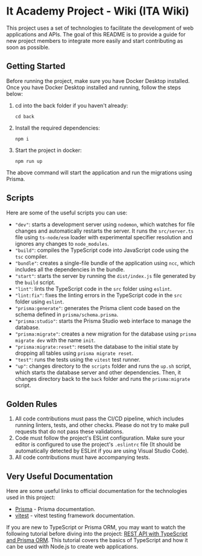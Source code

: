 # It Academy Project - Wiki (ITA Wiki)

This project uses a set of technologies to facilitate the development of web applications and APIs. The goal of this README is to provide a guide for new project members to integrate more easily and start contributing as soon as possible.

## Getting Started

Before running the project, make sure you have Docker Desktop installed. Once you have Docker Desktop installed and running, follow the steps below:

1. cd into the back folder if you haven't already:

     `cd back`

2. Install the required dependencies:

     `npm i`

3. Start the project in docker:

    `npm run up`

The above command will start the application and run the migrations using Prisma.

## Scripts

Here are some of the useful scripts you can use:

-   `"dev"`: starts a development server using `nodemon`, which watches for file changes and automatically restarts the server. It runs the `src/server.ts` file using `ts-node/esm` loader with experimental specifier resolution and ignores any changes to `node_modules`.
-   `"build"`: compiles the TypeScript code into JavaScript code using the `tsc` compiler.
-   `"bundle"`: creates a single-file bundle of the application using `ncc`, which includes all the dependencies in the bundle.
-   `"start"`: starts the server by running the `dist/index.js` file generated by the `build` script.
-   `"lint"`: lints the TypeScript code in the `src` folder using `eslint`.
-   `"lint:fix"`: fixes the linting errors in the TypeScript code in the `src` folder using `eslint`.
-   `"prisma:generate"`: generates the Prisma client code based on the schema defined in `prisma/schema.prisma`.
-   `"prisma:studio"`: starts the Prisma Studio web interface to manage the database.
-   `"prisma:migrate"`: creates a new migration for the database using `prisma migrate dev` with the name `init`.
-   `"prisma:migrate:reset"`: resets the database to the initial state by dropping all tables using `prisma migrate reset`.
-   `"test"`: runs the tests using the `vitest` test runner.
-   `"up"`: changes directory to the `scripts` folder and runs the `up.sh` script, which starts the database server and other dependencies. Then, it changes directory back to the `back` folder and runs the `prisma:migrate` script.

## Golden Rules

1.  All code contributions must pass the CI/CD pipeline, which includes running linters, tests, and other checks. Please do not try to make pull requests that do not pass these validations.
2.  Code must follow the project's ESLint configuration. Make sure your editor is configured to use the project's `.eslintrc` file (It should be automatically detected by ESLint if you are using Visual Studio Code).
3.  All code contributions must have accompanying tests.

## Very Useful Documentation

Here are some useful links to official documentation for the technologies used in this project:

- [Prisma](https://www.prisma.io/docs) - Prisma documentation.
- [vitest](https://vitest.dev/guide/) - vitest testing framework documentation.

If you are new to TypeScript or Prisma ORM, you may want to watch the following tutorial before diving into the project: [REST API with TypeScript and Prisma ORM](https://www.youtube.com/watch?v=RebA5J-rlwg). This tutorial covers the basics of TypeScript and how it can be used with Node.js to create web applications.
